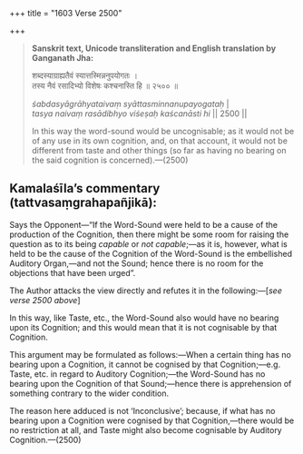 +++
title = "1603 Verse 2500"

+++
> **Sanskrit text, Unicode transliteration and English translation by Ganganath Jha:** 
>
> शब्दस्याग्राह्यतैवं स्यात्तस्मिन्ननुपयोगतः ।  
> तस्य नैवं रसादिभ्यो विशेषः कश्चनास्ति हि ॥ २५०० ॥ 
>
> *śabdasyāgrāhyataivaṃ syāttasminnanupayogataḥ* \|  
> *tasya naivaṃ rasādibhyo viśeṣaḥ kaścanāsti hi* \|\| 2500 \|\| 
>
> In this way the word-sound would be uncognisable; as it would not be of any use in its own cognition, and, on that account, it would not be different from taste and other things (so far as having no bearing on the said cognition is concerned).—(2500)



## Kamalaśīla’s commentary (tattvasaṃgrahapañjikā):

Says the Opponent—“If the Word-Sound were held to be a cause of the production of the Cognition, then there might be some room for raising the question as to its being *capable* or *not capable*;—as it is, however, what is held to be the cause of the Cognition of the Word-Sound is the embellished Auditory Organ,—and not the Sound; hence there is no room for the objections that have been urged”.

The Author attacks the view directly and refutes it in the following:—[*see verse 2500 above*]

In this way, like Taste, etc., the Word-Sound also would have no bearing upon its Cognition; and this would mean that it is not cognisable by that Cognition.

This argument may be formulated as follows:—When a certain thing has no bearing upon a Cognition, it cannot be cognised by that Cognition;—e.g. Taste, etc. in regard to Auditory Cognition;—the Word-Sound has no bearing upon the Cognition of that Sound;—hence there is apprehension of something contrary to the wider condition.

The reason here adduced is not ‘Inconclusive’; because, if what has no bearing upon a Cognition were cognised by that Cognition,—there would be no restriction at all, and Taste might also become cognisable by Auditory Cognition.—(2500)


